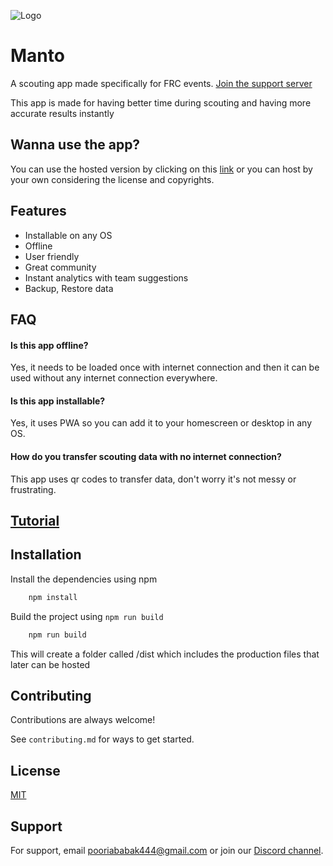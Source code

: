 ![Logo](https://cdn.discordapp.com/attachments/957712983738433566/959624969531322419/manto.png)

# Manto

A scouting app made specifically for FRC events. [Join the support server](https://discord.gg/fHDy5dr8QS)

This app is made for having better time during scouting and having more accurate results instantly

## Wanna use the app?

You can use the hosted version by clicking on this [link](https://manto.pooria.tech) or you can host by your own considering the license and copyrights.

## Features

-   Installable on any OS
-   Offline
-   User friendly
-   Great community
-   Instant analytics with team suggestions
-   Backup, Restore data

## FAQ

#### Is this app offline?

Yes, it needs to be loaded once with internet connection and then it can be used without any internet connection everywhere.

#### Is this app installable?

Yes, it uses PWA so you can add it to your homescreen or desktop in any OS.

#### How do you transfer scouting data with no internet connection?

This app uses qr codes to transfer data, don't worry it's not messy or frustrating.

## [Tutorial](HOWTO.md)

## Installation

Install the dependencies using npm

```bash
    npm install
```

Build the project using `npm run build`

```bash
    npm run build
```

This will create a folder called /dist which includes the production files that later can be hosted

## Contributing

Contributions are always welcome!

See `contributing.md` for ways to get started.

## License

[MIT](https://choosealicense.com/licenses/mit/)

## Support

For support, email pooriababak444@gmail.com or join our [Discord channel](https://discord.gg/fHDy5dr8QS).
